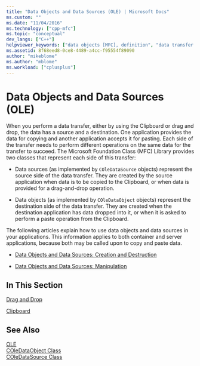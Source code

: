 ```yaml
---
title: "Data Objects and Data Sources (OLE) | Microsoft Docs"
ms.custom: ""
ms.date: "11/04/2016"
ms.technology: ["cpp-mfc"]
ms.topic: "conceptual"
dev_langs: ["C++"]
helpviewer_keywords: ["data objects [MFC], definition", "data transfer [MFC]", "OLE [MFC], data transfer", "data sources [MFC], definition", "data transfer [MFC], definition", "OLE [MFC], data objects", "OLE [MFC], data sources"]
ms.assetid: 8f68eed8-0ce8-4489-a4cc-f95554f89090
author: "mikeblome"
ms.author: "mblome"
ms.workload: ["cplusplus"]
---
```

# Data Objects and Data Sources (OLE)

When you perform a data transfer, either by using the Clipboard or drag and drop, the data has a source and a destination. One application provides the data for copying and another application accepts it for pasting. Each side of the transfer needs to perform different operations on the same data for the transfer to succeed. The Microsoft Foundation Class (MFC) Library provides two classes that represent each side of this transfer:

- Data sources (as implemented by `COleDataSource` objects) represent the source side of the data transfer. They are created by the source application when data is to be copied to the Clipboard, or when data is provided for a drag-and-drop operation.

- Data objects (as implemented by `COleDataObject` objects) represent the destination side of the data transfer. They are created when the destination application has data dropped into it, or when it is asked to perform a paste operation from the Clipboard.

The following articles explain how to use data objects and data sources in your applications. This information applies to both container and server applications, because both may be called upon to copy and paste data.

- [Data Objects and Data Sources: Creation and Destruction](../mfc/data-objects-and-data-sources-creation-and-destruction.md)

- [Data Objects and Data Sources: Manipulation](../mfc/data-objects-and-data-sources-manipulation.md)

## In This Section

[Drag and Drop](../mfc/drag-and-drop-ole.md)

[Clipboard](../mfc/clipboard.md)

## See Also

[OLE](../mfc/ole-in-mfc.md)<br/>
[COleDataObject Class](../mfc/reference/coledataobject-class.md)<br/>
[COleDataSource Class](../mfc/reference/coledatasource-class.md)
